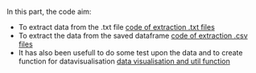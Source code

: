In this part, the code aim:
* To extract data from the .txt file [code of extraction .txt files](./extract_data_frame.py)
* To extract the data from the saved dataframe [code of extraction .csv files](./read_dataframe.py)
* It has also been usefull to do some test upon the data and to create function for datavisualisation [data visualisation and util function](./utils_data.py) 
